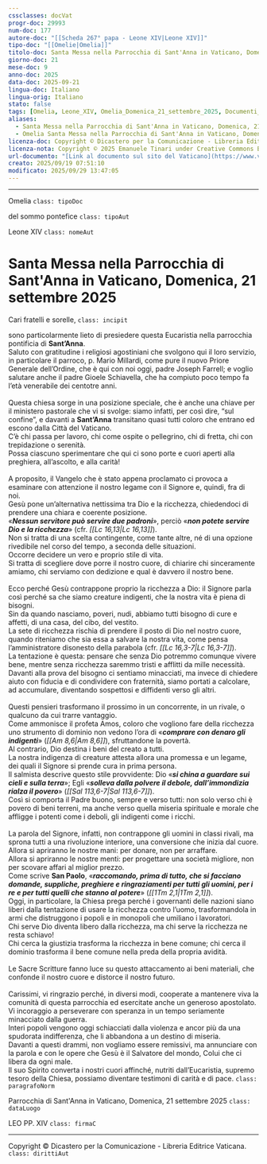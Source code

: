 ```yaml
---
cssclasses: docVat
progr-doc: 29993
num-doc: 177
autore-doc: "[[Scheda 267° papa - Leone XIV|Leone XIV]]"
tipo-doc: "[[Omelie|Omelia]]"
titolo-doc: Santa Messa nella Parrocchia di Sant'Anna in Vaticano, Domenica, 21 settembre 2025
giorno-doc: 21
mese-doc: 9
anno-doc: 2025
data-doc: 2025-09-21
lingua-doc: Italiano
lingua-orig: Italiano
stato: false
tags: [Omelia, Leone_XIV, Omelia_Domenica_21_settembre_2025, Documenti_pontifici]
aliases:
  - Santa Messa nella Parrocchia di Sant'Anna in Vaticano, Domenica, 21 settembre 2025
  - Omelia Santa Messa nella Parrocchia di Sant'Anna in Vaticano, Domenica, 21 settembre 2025
licenza-doc: Copyright © Dicastero per la Comunicazione - Libreria Editrice Vaticana
licenza-nota: Copyright © 2025 Emanuele Tinari under Creative Commons BY-NC-SA 4.0 https://creativecommons.org/licenses/by-nc-sa/4.0/
url-documento: "[Link al documento sul sito del Vaticano](https://www.vatican.va/content/leo-xiv/it/homilies/2025/documents/20250921-messa-parrocchia-santanna.html)"
creato: 2025/09/19 07:51:10
modificato: 2025/09/29 13:47:05
---
```



***


Omelia `class: tipoDoc`


del sommo pontefice `class: tipoAut`


Leone XIV `class: nomeAut`


# Santa Messa nella Parrocchia di Sant'Anna in Vaticano, Domenica, 21 settembre 2025


Cari fratelli e sorelle, `class: incipit`


sono particolarmente lieto di presiedere questa Eucaristia nella parrocchia pontificia di **Sant’Anna**.<br>Saluto con gratitudine i religiosi agostiniani che svolgono qui il loro servizio, in particolare il parroco, p. Mario Millardi, come pure il nuovo Priore Generale dell’Ordine, che è qui con noi oggi, padre Joseph Farrell; e voglio salutare anche il padre Gioele Schiavella, che ha compiuto poco tempo fa l’età venerabile dei centotre anni.<br><br>Questa chiesa sorge in una posizione speciale, che è anche una chiave per il ministero pastorale che vi si svolge: siamo infatti, per così dire, “sul confine”, e davanti a **Sant’Anna** transitano quasi tutti coloro che entrano ed escono dalla Città del Vaticano.<br>C’è chi passa per lavoro, chi come ospite o pellegrino, chi di fretta, chi con trepidazione o serenità.<br>Possa ciascuno sperimentare che qui ci sono porte e cuori aperti alla preghiera, all’ascolto, e alla carità!<br><br>A proposito, il Vangelo che è stato appena proclamato ci provoca a esaminare con attenzione il nostro legame con il Signore e, quindi, fra di noi.<br>Gesù pone un’alternativa nettissima tra Dio e la ricchezza, chiedendoci di prendere una chiara e coerente posizione.<br>«***Nessun servitore può servire due padroni***», perciò «***non potete servire Dio e la ricchezza***» (cfr. *<span class="BibleRef">[[Lc 16,13|Lc 16,13]]</span>*).<br>Non si tratta di una scelta contingente, come tante altre, né di una opzione rivedibile nel corso del tempo, a seconda delle situazioni.<br>Occorre decidere un vero e proprio stile di vita.<br>Si tratta di scegliere dove porre il nostro cuore, di chiarire chi sinceramente amiamo, chi serviamo con dedizione e qual è davvero il nostro bene.<br><br>Ecco perché Gesù contrappone proprio la ricchezza a Dio: il Signore parla così perché sa che siamo creature indigenti, che la nostra vita è piena di bisogni.<br>Sin da quando nasciamo, poveri, nudi, abbiamo tutti bisogno di cure e affetti, di una casa, del cibo, del vestito.<br>La sete di ricchezza rischia di prendere il posto di Dio nel nostro cuore, quando riteniamo che sia essa a salvare la nostra vita, come pensa l’amministratore disonesto della parabola (cfr. *<span class="BibleRef">[[Lc 16,3-7|Lc 16,3-7]]</span>*).<br>La tentazione è questa: pensare che senza Dio potremmo comunque vivere bene, mentre senza ricchezza saremmo tristi e afflitti da mille necessità.<br>Davanti alla prova del bisogno ci sentiamo minacciati, ma invece di chiedere aiuto con fiducia e di condividere con fraternità, siamo portati a calcolare, ad accumulare, diventando sospettosi e diffidenti verso gli altri.<br><br>Questi pensieri trasformano il prossimo in un concorrente, in un rivale, o qualcuno da cui trarre vantaggio.<br>Come ammonisce il profeta Amos, coloro che vogliono fare della ricchezza uno strumento di dominio non vedono l’ora di «***comprare con denaro gli indigenti***» (*<span class="BibleRef">[[Am 8,6|Am 8,6]]</span>*), sfruttandone la povertà.<br>Al contrario, Dio destina i beni del creato a tutti.<br>La nostra indigenza di creature attesta allora una promessa e un legame, dei quali il Signore si prende cura in prima persona.<br>Il salmista descrive questo stile provvidente: Dio «***si china a guardare sui cieli e sulla terra***»; Egli «***solleva dalla polvere il debole, dall’immondizia rialza il povero***» (*<span class="BibleRef">[[Sal 113,6-7|Sal 113,6-7]]</span>*).<br>Così si comporta il Padre buono, sempre e verso tutti: non solo verso chi è povero di beni terreni, ma anche verso quella miseria spirituale e morale che affligge i potenti come i deboli, gli indigenti come i ricchi.<br><br>La parola del Signore, infatti, non contrappone gli uomini in classi rivali, ma sprona tutti a una rivoluzione interiore, una conversione che inizia dal cuore.<br>Allora si apriranno le nostre mani: per donare, non per arraffare.<br>Allora si apriranno le nostre menti: per progettare una società migliore, non per scovare affari al miglior prezzo.<br>Come scrive **San Paolo**, «***raccomando, prima di tutto, che si facciano domande, suppliche, preghiere e ringraziamenti per tutti gli uomini, per i re e per tutti quelli che stanno al potere***» (*<span class="BibleRef">[[1Tm 2,1|1Tm 2,1]]</span>*).<br>Oggi, in particolare, la Chiesa prega perché i governanti delle nazioni siano liberi dalla tentazione di usare la ricchezza contro l’uomo, trasformandola in armi che distruggono i popoli e in monopoli che umiliano i lavoratori.<br>Chi serve Dio diventa libero dalla ricchezza, ma chi serve la ricchezza ne resta schiavo!<br>Chi cerca la giustizia trasforma la ricchezza in bene comune; chi cerca il dominio trasforma il bene comune nella preda della propria avidità.<br><br>Le Sacre Scritture fanno luce su questo attaccamento ai beni materiali, che confonde il nostro cuore e distorce il nostro futuro.<br><br>Carissimi, vi ringrazio perché, in diversi modi, cooperate a mantenere viva la comunità di questa parrocchia ed esercitate anche un generoso apostolato.<br>Vi incoraggio a perseverare con speranza in un tempo seriamente minacciato dalla guerra.<br>Interi popoli vengono oggi schiacciati dalla violenza e ancor più da una spudorata indifferenza, che li abbandona a un destino di miseria.<br>Davanti a questi drammi, non vogliamo essere remissivi, ma annunciare con la parola e con le opere che Gesù è il Salvatore del mondo, Colui che ci libera da ogni male.<br>Il suo Spirito converta i nostri cuori affinché, nutriti dall’Eucaristia, supremo tesoro della Chiesa, possiamo diventare testimoni di carità e di pace. `class: paragrafoNorm`


Parrocchia di Sant'Anna in Vaticano, Domenica, 21 settembre 2025 `class: dataLuogo`


LEO PP. XIV `class: firmaC`


***


Copyright © Dicastero per la Comunicazione - Libreria Editrice Vaticana. `class: dirittiAut`


